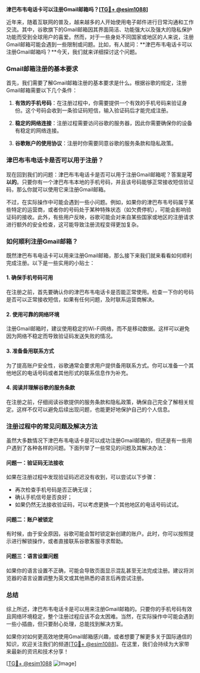 **津巴布韦电话卡可以注册Gmail邮箱吗？[[TG💪+ @esim1088](https://t.me/s/esim1088)]**

近年来，随着互联网的普及，越来越多的人开始使用电子邮件进行日常沟通和工作交流。其中，谷歌旗下的Gmail邮箱因其界面简洁、功能强大以及强大的隐私保护功能而受到全球用户的喜爱。然而，对于一些身处不同国家或地区的人来说，注册Gmail邮箱可能会遇到一些限制或问题。比如，有人就问：**津巴布韦电话卡可以注册Gmail邮箱吗？**今天，我们就来详细探讨这个问题。

### Gmail邮箱注册的基本要求

首先，我们需要了解Gmail邮箱注册的基本要求是什么。根据谷歌的规定，注册Gmail邮箱需要以下几个条件：

1. **有效的手机号码**：在注册过程中，你需要提供一个有效的手机号码来验证身份。这个号码会收到一条验证码短信，输入验证码后才能完成注册。
   
2. **稳定的网络连接**：注册过程需要访问谷歌的服务器，因此你需要确保你的设备有稳定的网络连接。

3. **谷歌账户的使用协议**：注册时你需要同意谷歌的服务条款和隐私政策。

### 津巴布韦电话卡是否可以用于注册？

现在回到我们的问题：津巴布韦电话卡是否可以用于注册Gmail邮箱呢？答案是**可以的**。只要你有一个津巴布韦本地的手机号码，并且该号码能够正常接收短信验证码，那么你就可以使用它来注册Gmail邮箱。

不过，在实际操作中可能会遇到一些小问题。例如，如果你的津巴布韦号码属于某些特定的运营商，或者你的号码处于某种特殊状态（如欠费停机），可能会影响验证码的接收。此外，有些用户反映，谷歌可能会对来自某些国家或地区的注册请求进行额外的安全检查，这可能导致注册流程变得更加复杂。

### 如何顺利注册Gmail邮箱？

既然津巴布韦电话卡可以用来注册Gmail邮箱，那么接下来我们就来看看如何顺利完成注册。以下是一些实用的小贴士：

#### 1. 确保手机号码可用

在注册之前，首先要确认你的津巴布韦电话卡是否能正常使用。检查一下你的号码是否可以正常接收短信，如果有任何问题，及时联系运营商解决。

#### 2. 使用可靠的网络环境

注册Gmail邮箱时，建议使用稳定的Wi-Fi网络，而不是移动数据。这样可以避免因为网络不稳定而导致验证码发送失败的情况。

#### 3. 准备备用联系方式

为了提高账户安全性，谷歌通常会要求用户提供备用联系方式。你可以准备一个其他地区的电话号码或者其他形式的联系信息作为补充。

#### 4. 阅读并理解谷歌的服务条款

在注册之前，仔细阅读谷歌提供的服务条款和隐私政策，确保自己完全了解相关规定。这样不仅可以避免后续出现问题，也能更好地保护自己的个人信息。

### 注册过程中的常见问题及解决方法

虽然大多数情况下津巴布韦电话卡是可以成功注册Gmail邮箱的，但还是有一些用户遇到了各种各样的问题。下面列举了一些常见的问题及其解决办法：

#### 问题一：验证码无法接收

如果在注册过程中发现验证码迟迟没有收到，可以尝试以下步骤：

- 再次检查手机号码是否正确无误；
- 确认手机信号是否良好；
- 如果仍然无法接收验证码，可以考虑更换一个其他地区的电话号码试试。

#### 问题二：账户被锁定

有时候，由于安全原因，谷歌可能会暂时锁定新创建的账户。此时，你可以按照提示进行解锁操作，或者直接联系谷歌客服寻求帮助。

#### 问题三：语言设置问题

如果你的语言设置不正确，可能会导致页面显示混乱甚至无法完成注册。建议将浏览器的语言设置调整为英文或其他熟悉的语言后再尝试注册。

### 总结

综上所述，津巴布韦电话卡是可以用来注册Gmail邮箱的。只要你的手机号码有效且网络环境稳定，整个注册过程应该不会太困难。当然，在实际操作中可能会遇到一些小插曲，但只要耐心处理，总能找到解决方案。

如果你对如何更高效地使用Gmail邮箱感兴趣，或者想要了解更多关于国际通信的知识，欢迎关注我们的频道[[TG💪+ @esim1088](https://t.me/s/esim1088)]。在这里，我们会持续为大家带来最新的资讯和技术分享！

[[TG💪+ @esim1088](https://t.me/s/esim1088) ![Image](https://i.postimg.cc/4NQfJmqS/Snipaste-2025-05-13-00-14-12.png)]